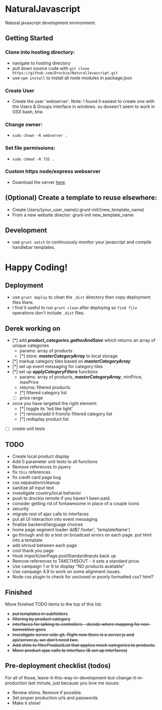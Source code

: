 # NaturalJavascript
Natural javascript development environment.

## Getting Started
### Clone into hosting directory:
- navigate to hosting directory
- pull down source code with `git clone https://github.com/Drockio/NaturalJavascript.git`
- use `npm install` to install all node modules in package.json

### Create User
- Create the user 'webserver'. Note: I found it easiest to create one with the Users & Groups interface in windows. su dooesn't seem to work in OSX bash, btw.

### Change owner:
- `sudo chown -R webserver .`

### Set file permissions:
- `sudo chmod -R 755 .`

### Custom https node/express webserver
- Download the server [here][webserver].

[webserver]: https://github.com/Drockio/Webserver

## (Optional) Create a template to reuse elsewhere:
- Create Users/(your_user_name)/.grunt-init/(new_template_name)
- From a new website director: grunt-init new_template_name

## Development
- use `grunt watch` to continuously monitor your javascript and compile handlebar templates.

# Happy Coding!

## Deployment
- use `grunt deploy` to clean the `_dist` directory then copy deployment files there.
- I find it useful to run `grunt clean` after deploying so `find file` operations don't include `_dist` files.

## Derek working on
- [*] add ___product_categories.gatherAndSave___ which returns an array of unique categories
	- params: array of products
	- [*] store: ___masterCategoryArray___ to local storage
- [*] markup category tiles based on ___masterCategoryArray___
- [*] set up event messaging for category tiles
- [*] set up ___applyCategoryFilters___ functions
	- params: array of products, ___masterCategoryArray___, minPrice, maxPrice
	- returns: filtered products
	- [*] filtered category list
	- [ ] price range
- once you have targeted the right element:
	- [*] toggle its 'led like light'
	- [*] remove/add it from/to filtered category list
	- [*] redisplay product list
- [ ] create unit tests

## TODO
- Create local product display
- Add 0 parameter unit tests to all functions
- Remove references to jquery
- fix `this` references
- fix credit card page bug
- css separation/cleanup
- sanitize all input text
- investigate country/local behavior
- push to drockio remote if you haven't been paid.
- consider getting rid of fontawesome in place of a couple icons
- security
- migrate rest of ajax calls to interfaces
- put all UI interaction into event messaging
- finalize backend/language choices
- home page segment loader dd$('.footer', 'templateName')
- go through and do a test on broadcast errors on each page. put html into a template
- add shroud between each page
- cool thank you page
- Hook importUserPage.postStandardInputs back up
- Remove references to TAKETHISOUT - it sets a standard price.
- Use campaign 1 or 6 to display "NO products available"
- Use campaign 4,9 to work on some alignment issues.
- Node css plugin to check for unclosed or poorly formatted css? html?

## Finished
Move finished TODO items to the top of this list:
- ~~put templates in subfolders~~
- ~~filtering by product category~~
- ~~interfaces for talking to controllers - decide where mapping for non-konnektive goes~~
- ~~investigate server side git. Right now there is a server.js and api/server.js, we don't need two.~~
- ~~Add shim to filterProductList that applies mock categories to products.~~
- ~~Move product ajax calls to interface (& set up interfaces)~~

## Pre-deployment checklist (todos)
For all of those, leave-it-this-way-in-development-but-change-it-in-production last minute, just because you love me issues:
* Review shims. Remove if possible.
* Set proper production urls and passwords
* Make it shine!

